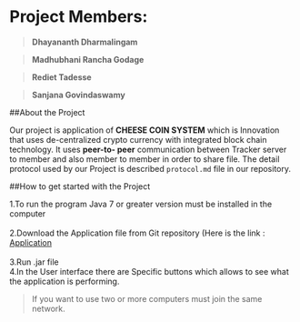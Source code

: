 # Project Members: 

>**Dhayananth Dharmalingam**

>**Madhubhani Rancha Godage**

>**Rediet Tadesse**

>**Sanjana Govindaswamy**

##About the Project

Our  project is application of **CHEESE COIN SYSTEM** which is Innovation that uses de-centralized crypto currency with integrated block chain technology. It uses **peer-to- peer** communication between Tracker server to member and also member to member in order to share file. The detail protocol used by our Project is described `protocol.md` file in our repository.

##How to get started with the Project
 
1.To run the program Java 7 or greater version must be installed in the computer<br />  
2.Download the Application file from Git repository (Here is the link : [Application](https://github.com/UJM-INFO/2020-net-i)<br />  
3.Run .jar file<br /> 
4.In the User interface there are Specific buttons  which allows to see what  the application is performing. <br /> 
> If you want to use two or more computers must join the same network.
